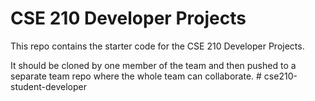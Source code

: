 # CSE 210 Developer Projects
This repo contains the starter code for the CSE 210 Developer Projects.

It should be cloned by one member of the team and then pushed to a separate team repo where the whole team can collaborate.
#   c s e 2 1 0 - s t u d e n t - d e v e l o p e r  
 
